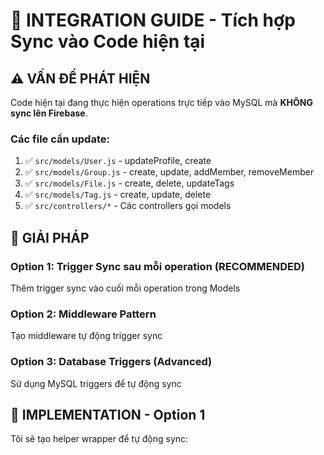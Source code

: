 # 🔧 INTEGRATION GUIDE - Tích hợp Sync vào Code hiện tại

## ⚠️ VẤN ĐỀ PHÁT HIỆN

Code hiện tại đang thực hiện operations trực tiếp vào MySQL mà **KHÔNG sync lên Firebase**.

### Các file cần update:
1. ✅ `src/models/User.js` - updateProfile, create
2. ✅ `src/models/Group.js` - create, update, addMember, removeMember
3. ✅ `src/models/File.js` - create, delete, updateTags
4. ✅ `src/models/Tag.js` - create, update, delete
5. ✅ `src/controllers/*` - Các controllers gọi models

## 🎯 GIẢI PHÁP

### Option 1: Trigger Sync sau mỗi operation (RECOMMENDED)
Thêm trigger sync vào cuối mỗi operation trong Models

### Option 2: Middleware Pattern
Tạo middleware tự động trigger sync

### Option 3: Database Triggers (Advanced)
Sử dụng MySQL triggers để tự động sync

## 📝 IMPLEMENTATION - Option 1

Tôi sẽ tạo helper wrapper để tự động sync:

